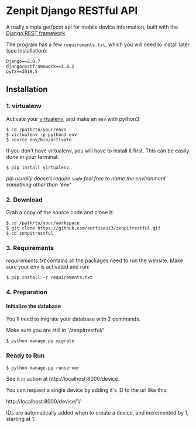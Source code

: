 # Zenpit Django RESTful API

A really simple get/post api for mobile device information, built with the [Django REST framework](http://www.django-rest-framework.org/).

 The program has a few `requirements.txt`, which you will need to install later (see Installation):

```
Django==2.0.7
djangorestframework==3.8.2
pytz==2018.5
```

## Installation

### 1. virtualenv
Activate your [virtualenv](https://virtualenv.pypa.io/en/stable/installation/), and make an `env` with python3:


    $ cd /path/to/your/envs
    $ virtualenv -p python3 env
    $ source env/bin/activate

If you don't have virtualenv, you will have to install it first. This can be easily done in your terminal:

    $ pip install virtualenv

*pip usually doesn't require `sudo`*
*feel free to name the environment something other than 'env'*
### 2. Download
Grab a copy of the source code and clone it:

    $ cd /path/to/your/workspace
    $ git clone https://github.com/kurtisauc3/zenpitrestful.git
    $ cd zenpitrestful

### 3. Requirements
 *requirements.txt* contains all the packages need to run the website. Make sure your env is activated and run:

    $ pip install -r requirements.txt

### 4. Preparation

#### Initialize the database
You'll need to migrate your database with 2 commands.

Make sure you are still in '/zenpitrestful/'

    $ python manage.py migrate

### Ready to Run

    $ python manage.py runserver

See it in action at http://localhost:8000/device.

You can request a single device by adding it's ID to the url like this:

http://localhost:8000/device/1/

IDs are automatically added when to create a device, and incremented by 1, starting at 1.
